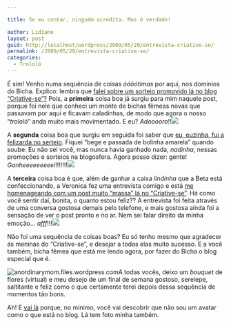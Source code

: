 ```yaml
---

title: Se eu contar, ninguém acredita. Mas é verdade!

author: Lidiane
layout: post
guid: http://localhost/wordpress/2009/05/29/entrevista-criative-se/
permalink: /2009/05/29/entrevista-criative-se/
categories:
  - Trololó
---
```

É sim! Venho numa sequência de coisas _óóóótimas_ por aqui, nos domínios do Bicha. Explico: lembra que [falei sobre um sorteio promovido lá no blog “Criative-se”?](http://www.trololodemulher.com.br/2009/05/19/neste-post-voc-comenta-o/) Pois, a **primeira** coisa boa já surgiu para mim naquele post, porque foi nele que conheci um monte de bichas fêmeas novas que passavam por aqui e ficavam caladinhas, de modo que agora o nosso “_trololó_” anda muito mais movimentado. E eu? _Adooooro_!!![](http://www.trololodemulher.com.br/blog/wp-content/uploads/2009/05/emoticonwink.gif)

A **segunda** coisa boa que surgiu em seguida foi saber que <a href="http://criativesse.blogspot.com/2009/05/agora-eu-sei-quem-e-voce.html" target="_blank">eu, euzinha, fui a felizarda no serteio</a>. Fiquei “bege e passada de bolinha amarela” quando soube. Eu não sei você, mas nunca havia ganhado nada, _nadinha_, nessas promoções e sorteios na blogosfera. Agora posso dizer: gente! _Ganheeeeeeeeei_!!!!!!!![](http://www.trololodemulher.com.br/blog/wp-content/uploads/2009/05/emoticonhysterical.gif)

A **terceira** coisa boa é que, além de ganhar a caixa _lindinha_ que a Beta está confeccionando, a Veronica fez uma entrevista comigo e está <a href="http://criativesse.blogspot.com/2009/05/entrevista.html" target="_blank">me homenageando com um post muito “massa” lá no “Criative-se”</a>. Há como você sentir daí, bonita, o quanto estou feliz?? A entrevista foi feita através de uma conversa gostosa demais pelo telefone, e mais gostosa ainda foi a sensação de ver o post pronto e no ar. Nem sei falar direito da minha emoção… _afff_!!!![](http://www.trololodemulher.com.br/blog/wp-content/uploads/2009/05/emoticonshy2.gif)

Não foi uma sequência de coisas boas? Eu só tenho mesmo que agradecer ás meninas do “Criative-se”, e desejar a todas elas muito sucesso. E a você também, bicha fêmea que está me lendo agora, por fazer do Bicha o blog especial que é.

 <img style="display: inline; margin-left: 0; margin-right: 0;" title="anordinarymom.files.wordpress.com" src="http://anordinarymom.files.wordpress.com/2009/01/spring-flower-bouquet.jpg" alt="anordinarymom.files.wordpress.com" align="left" />A todas vocês, deixo um _bouquet_ de flores (virtual) e meu desejo de um final de semana gostoso, serelepe, saltitante e feliz como o que certamente terei depois dessa sequência de momentos tão bons.[](http://www.trololodemulher.com.br/blog/wp-content/uploads/2009/05/emoticonlaugh.gif)

Ah! E <a href="http://criativesse.blogspot.com/2009/05/entrevista.html" target="_blank">vai lá</a> porque, no mínimo, você vai descobrir que não sou um avatar como o que está no blog. Lá tem foto minha também.[](http://www.trololodemulher.com.br/blog/wp-content/uploads/2009/05/emoticonbigsmile2.gif)